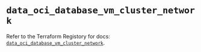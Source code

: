 # `data_oci_database_vm_cluster_network`

Refer to the Terraform Registory for docs: [`data_oci_database_vm_cluster_network`](https://registry.terraform.io/providers/oracle/oci/6.18.0/docs/data-sources/database_vm_cluster_network).
